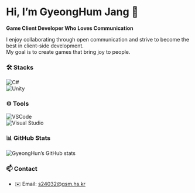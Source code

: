 # Hi, I’m GyeongHum Jang 👋

**Game Client Developer Who Loves Communication**

I enjoy collaborating through open communication and strive to become the best in client-side development.  
My goal is to create games that bring joy to people.



### 🛠 Stacks

![C#](https://img.shields.io/badge/C%23-239120?logo=c-sharp&logoColor=white)  
![Unity](https://img.shields.io/badge/Unity-000000?logo=unity&logoColor=white)



### ⚙️ Tools

![VSCode](https://img.shields.io/badge/VSCode-007ACC?logo=visual-studio-code&logoColor=white)  
![Visual Studio](https://img.shields.io/badge/Visual_Studio-5C2D91?logo=visual-studio&logoColor=white)



### 📊 GitHub Stats

![GyeongHun’s GitHub stats](https://github-readme-stats.vercel.app/api?username=wkdrudgnsdla&show_icons=true&theme=dark&count_private=true)

### 📫 Contact

- ✉️ Email: [s24032@gsm.hs.kr](mailto:s24032@gsm.hs.kr)

